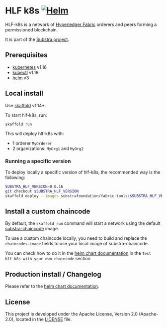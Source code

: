 # HLF k8s [![Helm](https://github.com/SubstraFoundation/hlf-k8s/workflows/Helm/badge.svg)](https://github.com/SubstraFoundation/hlf-k8s/actions?query=workflow%3AHelm)

HLF-k8s is a network of [Hyperledger Fabric](https://hyperledger-fabric.readthedocs.io/en/latest/) orderers and peers forming a permissioned blockchain.

It is part of the [Substra project](https://github.com/SubstraFoundation/substra).

## Prerequisites

- [kubernetes](https://kubernetes.io/) v1.16
- [kubectl](https://kubernetes.io/docs/reference/kubectl/overview/) v1.18
- [helm](https://github.com/helm/helm) v3

## Local install

Use [skaffold](https://github.com/GoogleContainerTools/skaffold) v1.14+.

To start hlf-k8s, run:

```
skaffold run
```

This will deploy hlf-k8s with:

- 1 orderer `MyOrderer`
- 2 organizations: `MyOrg1` and `MyOrg2`

### Running a specific version

To deploy locally a specific version of hlf-k8s, the recommended way is the following:
```bash
SUBSTRA_HLF_VERSION=0.0.16
git checkout $SUBSTRA_HLF_VERSION
skaffold deploy --images substrafoundation/fabric-tools:$SUBSTRA_HLF_VERSION --images substrafoundation/fabric-peer:$SUBSTRA_HLF_VERSION
```

## Install a custom chaincode

By default, the `skaffold run` command will start a network using the default [substra-chaincode](https://github.com/SubstraFoundation/substra-chaincode) image.

To use a custom chaincode locally, you need to build and replace the `chaincodes.image` fields to use your local image of substra-chaincode.

You can check how to do it in the [helm chart documentation](./charts/hlf-k8s/README.md) in the `Test hlf-k8s with your own chaincode` section

## Production install / Changelog

Please refer to the [helm chart documentation](./charts/hlf-k8s/README.md).

## License

This project is developed under the Apache License, Version 2.0 (Apache-2.0), located in the [LICENSE](./LICENSE) file.
